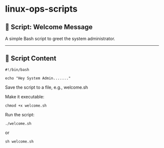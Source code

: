 # linux-ops-scripts

## 🚀 Script: Welcome Message

A simple Bash script to greet the system administrator.

---

## 📜 Script Content

```
#!/bin/bash

echo "Hey System Admin......."
```
Save the script to a file, e.g., welcome.sh

Make it executable:
```
chmod +x welcome.sh
```

Run the script:
```
./welcome.sh
```
or
```
sh welcome.sh
```
